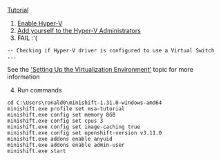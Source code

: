 [Tutorial](https://htmlpreview.github.io/?https://github.com/redhat-helloworld-msa/helloworld-msa/blob/master/readme.html)
1. [Enable Hyper-V](https://github.com/ronald0009/Leeme/blob/master/resources/hyperv001.md)
2. [Add yourself to the Hyper-V Administrators](https://github.com/ronald0009/Leeme/blob/master/resources/hyperv002.md)
3. FAIL :'(
```
-- Checking if Hyper-V driver is configured to use a Virtual Switch ...
```
See the ['Setting Up the Virtualization Environment'](https://docs.okd.io/latest/minishift/getting-started/setting-up-virtualization-environment.html) topic for more information

4. Run commands
```
cd C:\Users\ronald0\minishift-1.31.0-windows-amd64
minishift.exe profile set msa-tutorial
minishift.exe config set memory 8GB
minishift.exe config set cpus 3
minishift.exe config set image-caching true
minishift.exe config set openshift-version v3.11.0
minishift.exe addons enable anyuid
minishift.exe addons enable admin-user
minishift.exe start
```
